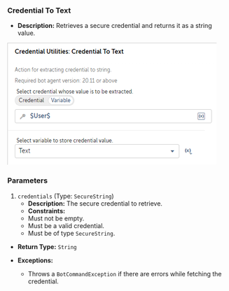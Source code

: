 ### Credential To Text

- **Description:** Retrieves a secure credential and returns it as a string value.

![Alt text](./Screenshots/GetCredential.png)

### Parameters

1. `credentials` (Type: `SecureString`)
    - **Description:** The secure credential to retrieve.
    - **Constraints:**
    - Must not be empty.
    - Must be a valid credential.
    - Must be of type `SecureString`.

- **Return Type:** `String`

- **Exceptions:**
    - Throws a `BotCommandException` if there are errors while fetching the credential.